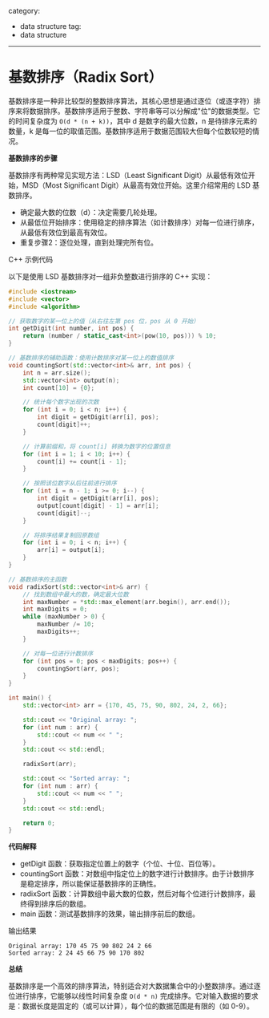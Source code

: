 category: 
- data structure
tag:
- data structure
---

# 基数排序（Radix Sort）

基数排序是一种非比较型的整数排序算法，其核心思想是通过逐位（或逐字符）排序来将数据排序。基数排序适用于整数、字符串等可以分解成"位"的数据类型。它的时间复杂度为 ```O(d * (n + k))```，其中 d 是数字的最大位数，n 是待排序元素的数量，k 是每一位的取值范围。基数排序适用于数据范围较大但每个位数较短的情况。

**基数排序的步骤**

基数排序有两种常见实现方法：LSD（Least Significant Digit）从最低有效位开始，MSD（Most Significant Digit）从最高有效位开始。这里介绍常用的 LSD 基数排序。

- 确定最大数的位数（d）：决定需要几轮处理。
- 从最低位开始排序：使用稳定的排序算法（如计数排序）对每一位进行排序，从最低有效位到最高有效位。
- 重复步骤2：逐位处理，直到处理完所有位。

C++ 示例代码

以下是使用 LSD 基数排序对一组非负整数进行排序的 C++ 实现：

```cpp
#include <iostream>
#include <vector>
#include <algorithm>

// 获取数字的某一位上的值（从右往左第 pos 位，pos 从 0 开始）
int getDigit(int number, int pos) {
    return (number / static_cast<int>(pow(10, pos))) % 10;
}

// 基数排序的辅助函数：使用计数排序对某一位上的数值排序
void countingSort(std::vector<int>& arr, int pos) {
    int n = arr.size();
    std::vector<int> output(n);
    int count[10] = {0};

    // 统计每个数字出现的次数
    for (int i = 0; i < n; i++) {
        int digit = getDigit(arr[i], pos);
        count[digit]++;
    }

    // 计算前缀和，将 count[i] 转换为数字的位置信息
    for (int i = 1; i < 10; i++) {
        count[i] += count[i - 1];
    }

    // 按照该位数字从后往前进行排序
    for (int i = n - 1; i >= 0; i--) {
        int digit = getDigit(arr[i], pos);
        output[count[digit] - 1] = arr[i];
        count[digit]--;
    }

    // 将排序结果复制回原数组
    for (int i = 0; i < n; i++) {
        arr[i] = output[i];
    }
}

// 基数排序的主函数
void radixSort(std::vector<int>& arr) {
    // 找到数组中最大的数，确定最大位数
    int maxNumber = *std::max_element(arr.begin(), arr.end());
    int maxDigits = 0;
    while (maxNumber > 0) {
        maxNumber /= 10;
        maxDigits++;
    }

    // 对每一位进行计数排序
    for (int pos = 0; pos < maxDigits; pos++) {
        countingSort(arr, pos);
    }
}

int main() {
    std::vector<int> arr = {170, 45, 75, 90, 802, 24, 2, 66};

    std::cout << "Original array: ";
    for (int num : arr) {
        std::cout << num << " ";
    }
    std::cout << std::endl;

    radixSort(arr);

    std::cout << "Sorted array: ";
    for (int num : arr) {
        std::cout << num << " ";
    }
    std::cout << std::endl;

    return 0;
}
```

**代码解释**
- getDigit 函数：获取指定位置上的数字（个位、十位、百位等）。
- countingSort 函数：对数组中指定位上的数字进行计数排序。由于计数排序是稳定排序，所以能保证基数排序的正确性。
- radixSort 函数：计算数组中最大数的位数，然后对每个位进行计数排序，最终得到排序后的数组。
- main 函数：测试基数排序的效果，输出排序前后的数组。

输出结果
```
Original array: 170 45 75 90 802 24 2 66 
Sorted array: 2 24 45 66 75 90 170 802 
```

**总结**

基数排序是一个高效的排序算法，特别适合对大数据集合中的小整数排序。通过逐位进行排序，它能够以线性时间复杂度 ```O(d * n)``` 完成排序。它对输入数据的要求是：数据长度是固定的（或可以计算），每个位的数据范围是有限的（如 0-9）。